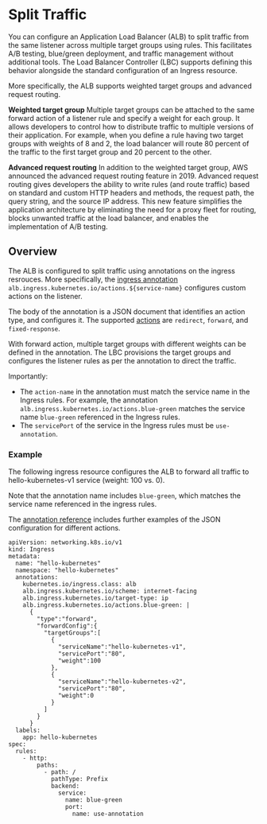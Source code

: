 # Split Traffic

You can configure an Application Load Balancer (ALB) to split traffic from the same listener across multiple target groups using rules. This facilitates A/B testing, blue/green deployment, and traffic management without additional tools. The Load Balancer Controller (LBC) supports defining this behavior alongside the standard configuration of an Ingress resource. 

More specifically, the ALB supports weighted target groups and advanced request routing. 

**Weighted target group**
Multiple target groups can be attached to the same forward action of a listener rule and specify a weight for each group. It allows developers to control how to distribute traffic to multiple versions of their application. For example, when you define a rule having two target groups with weights of 8 and 2, the load balancer will route 80 percent of the traffic to the first target group and 20 percent to the other.

**Advanced request routing**
In addition to the weighted target group, AWS announced the advanced request routing feature in 2019. Advanced request routing gives developers the ability to write rules (and route traffic) based on standard and custom HTTP headers and methods, the request path, the query string, and the source IP address. This new feature simplifies the application architecture by eliminating the need for a proxy fleet for routing, blocks unwanted traffic at the load balancer, and enables the implementation of A/B testing.

## Overview
The ALB is configured to split traffic using annotations on the ingress resrouces. More specifically, the [ingress annotation](../../../guide/ingress/annotations.md#actions) `alb.ingress.kubernetes.io/actions.${service-name}` configures custom actions on the listener. 

The body of the annotation is a JSON document that identifies an action type, and configures it. The supported [actions](https://docs.aws.amazon.com/elasticloadbalancing/latest/application/load-balancer-listeners.html#rule-action-types) are `redirect`, `forward`, and `fixed-response`. 

With forward action, multiple target groups with different weights can be defined in the annotation. The LBC provisions the target groups and configures the listener rules as per the annotation to direct the traffic. 

Importantly: 
* The `action-name` in the annotation must match the service name in the Ingress rules. For example, the annotation `alb.ingress.kubernetes.io/actions.blue-green` matches the service name `blue-green` referenced in the Ingress rules. 
* The `servicePort` of the service in the Ingress rules must be `use-annotation`.

### Example

The following ingress resource configures the ALB to forward all traffic to hello-kubernetes-v1 service (weight: 100 vs. 0).

Note that the annotation name includes `blue-green`, which matches the service name referenced in the ingress rules. 

The [annotation reference](../../../guide/ingress/annotations.md#actions) includes further examples of the JSON configuration for different actions.

```
apiVersion: networking.k8s.io/v1
kind: Ingress
metadata:
  name: "hello-kubernetes"
  namespace: "hello-kubernetes"
  annotations:
    kubernetes.io/ingress.class: alb
    alb.ingress.kubernetes.io/scheme: internet-facing
    alb.ingress.kubernetes.io/target-type: ip
    alb.ingress.kubernetes.io/actions.blue-green: |
      {
        "type":"forward",
        "forwardConfig":{
          "targetGroups":[
            {
              "serviceName":"hello-kubernetes-v1",
              "servicePort":"80",
              "weight":100
            },
            {
              "serviceName":"hello-kubernetes-v2",
              "servicePort":"80",
              "weight":0
            }
          ]
        }
      }
  labels:
    app: hello-kubernetes
spec:
  rules:
    - http:
        paths:
          - path: /
            pathType: Prefix
            backend:
              service:
                name: blue-green
                port:
                  name: use-annotation
```



